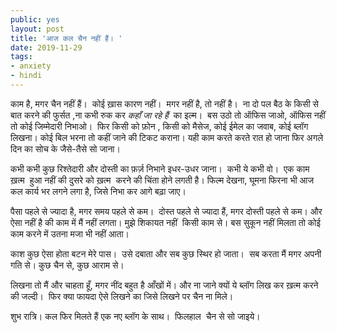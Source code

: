 ```yaml
---
public: yes
layout: post
title: 'आज कल चैन नहीं हैं। '
date: 2019-11-29
tags:
- anxiety
- hindi
---
```


काम है, मगर चैन नहीं हैं।  कोई ख़ास कारण नहीं।  मगर नहीं है, तो नहीं है।  ना दो पल बैठ के किसी से बात करने की फुर्सत ,ना कभी रुक कर _कहाँ जा रहे हैं_  का इल्म।  बस उठो तो ऑफिस जाओ, ऑफिस नहीं तो कोई जिम्मेदारी निभाओ।  फिर किसी को फ़ोन , किसी को मैसेज, कोई ईमेल का जवाब, कोई ब्लॉग लिखना। कोई बिल भरना तो कहीं जाने की टिकट कराना। यही काम करते करते रात हो जाना फिर अगले दिन का सोच के जैसे-तैसे सो जाना। 

कभी कभी कुछ रिश्तेदारी और दोस्ती का फ़र्ज़ निभाने इधर-उधर जाना।  कभी ये कभी वो।  एक काम ख़त्म  हुआ नहीं की दुसरे को ख़त्म  करने की चिंता होने लगती है। फिल्म देखना, घूमना फिरना भी आज कल कार्य भर लगने लगा है, जिसे निभा कर आगे बढ़ा जाए। 

पैसा पहले से ज्यादा है, मगर समय पहले से कम।  दोस्त पहले से ज्यादा हैं, मगर दोस्ती पहले से कम। और ऐसा नहीं है की काम में मैं नहीं लगता। मुझे शिकायत नहीं  किसी काम से। बस सुकून नहीं मिलता तो कोई काम करने में उतना मजा भी नहीं आता। 

काश कुछ ऐसा होता बटन मेरे पास।  उसे दबाता और सब कुछ स्थिर हो जाता।  सब करता मैं मगर अपनी गति से। कुछ चैन से, कुछ आराम से। 

लिखना तो मैं और चाहता हूँ, मगर नींद बहुत है आँखों में। और ना जाने क्यों ये ब्लॉग लिख कर ख़त्म करने की जल्दी।  फिर क्या फायदा ऐसे लिखने का जिसे लिखने पर चैन ना मिले। 

शुभ रात्रि। कल फिर मिलते हैं एक नए ब्लॉग के साथ।  फिलहाल  चैन से सो जाइये।
